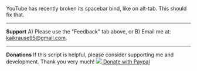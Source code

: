 YouTube has recently broken its spacebar bind, like on alt-tab. This should fix that.
<hr />
<b>Support</b>
	A) Please use the "Feedback" tab above, or
	B) Email me at: <a href="mailto:kaikrause95@gmail.com">kaikrause95@gmail.com</a>.
<hr />
<b>Donations</b>
	If this script is helpful, please consider supporting me and development. Thank you very much!
	<a href="https://www.paypal.com/cgi-bin/webscr?cmd=_donations&business=kaikrause95%40gmail%2ecom&lc=AU&item_name=Kai%20Krause&currency_code=AUD&bn=PP%2dDonationsBF%3aLDY0zOy%2epng%3aNonHosted">
	<img src="https://i.imgur.com/9bAlUVi.png"></img>
	Donate with Paypal
</a>
